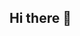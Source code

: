 ## Hi there 👋

<!--
**dericksdump/dericksdump** is a ✨ _special_ ✨ repository because its `README.md` (this file) appears on your GitHub profile.

#### [View my verified badges](https://github.com/LearningKijo/LearningKijo/blob/main/LearningHistory.md#view-my-verified-badges)
![image](https://github.com/LearningKijo/LearningKijo/assets/120234772/6c4fed08-a0d0-4075-b3c9-a6c2c139f252)
